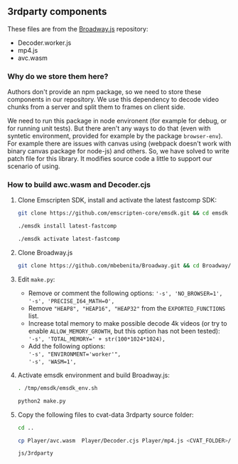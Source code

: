 ## 3rdparty components

These files are from the [Broadway.js](https://github.com/mbebenita/Broadway) repository:
- Decoder.worker.js
- mp4.js
- avc.wasm

### Why do we store them here?

Authors don't provide an npm package, so we need to store these components in our repository.
We use this dependency to decode video chunks from a server and split them to frames on client side.

We need to run this package in node environent (for example for debug, or for running unit tests).
But there aren't any ways to do that (even with syntetic environment, provided for example by the package ``browser-env``).
For example there are issues with canvas using (webpack doesn't work with binary canvas package for node-js) and others.
So, we have solved to write patch file for this library.
It modifies source code a little to support our scenario of using.

### How to build awc.wasm and Decoder.cjs
1. Clone Emscripten SDK, install and activate the latest fastcomp SDK:
   ```sh
   git clone https://github.com/emscripten-core/emsdk.git && cd emsdk
   ```
   ```sh
   ./emsdk install latest-fastcomp
   ```
   ```sh
   ./emsdk activate latest-fastcomp
   ```

1. Clone Broadway.js
   ```sh
   git clone https://github.com/mbebenita/Broadway.git && cd Broadway/Decoder
   ```

1. Edit `make.py`:
   - Remove or comment the following options:
     `'-s', 'NO_BROWSER=1',`\
     `'-s', 'PRECISE_I64_MATH=0',`
   - Remove `"HEAP8", "HEAP16", "HEAP32"` from the `EXPORTED_FUNCTIONS` list.
   - Increase total memory to make possible decode 4k videos
   (or try to enable `ALLOW_MEMORY_GROWTH`, but this option has not been tested):\
       `'-s', 'TOTAL_MEMORY=' + str(100*1024*1024),`
   - Add the following options:\
     `'-s', "ENVIRONMENT='worker'",`\
     `'-s', 'WASM=1',`

1. Activate emsdk environment and build Broadway.js:
   ```sh
   . /tmp/emsdk/emsdk_env.sh
   ```
   ```sh
   python2 make.py
   ```

1. Copy the following files to cvat-data 3rdparty source folder:
   ```sh
   cd ..
   ```
   ```sh
   cp Player/avc.wasm  Player/Decoder.cjs Player/mp4.js <CVAT_FOLDER>/cvat-data/src/
   ```
   ```sh
   js/3rdparty
   ```

